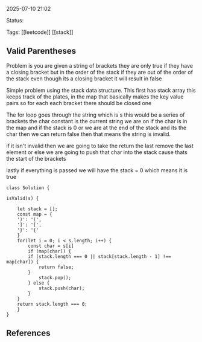 2025-07-10 21:02

Status:

Tags: [[leetcode]] [[stack]]

## Valid Parentheses
Problem is you are given a string of brackets they are only true if they have a closing bracket but in the order of the stack if they are out of the order of the stack even though its a closing bracket it will result in false

Simple problem using the stack data structure. This first has stack array this keeps track of the plates, in the map that basically makes the key value pairs so for each each bracket there should be closed one

The for loop goes through the string which is s this would be a series of brackets the char constant is the current string we are on if the char is in the map and if the stack is 0 or we are at the end of the stack and its the char then we can return false then that means the string is invalid. 

if it isn't invalid then we are going to take the return the last remove the last element or else we are going to push that char into the stack cause thats the start of the brackets

lastly if everything is passed we will have the stack = 0 which means it is true

```
class Solution {

isValid(s) {

	let stack = [];
	const map = {
	')': '(',
	']': '[',
	'}': '{'
	}
	for(let i = 0; i < s.length; i++) {
		const char = s[i]
		if (map[char]) {
		if (stack.length === 0 || stack[stack.length - 1] !== map[char]) {
			return false;
		}
			stack.pop();
		} else {
			stack.push(char);
		}
	}
	return stack.length === 0;
	}
}
```

## References 